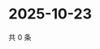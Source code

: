 # 2025-10-23

共 0 条

<!-- BEGIN ZHIHUVIDEO -->
<!-- 最后更新时间 Thu Oct 23 2025 00:15:00 GMT+0800 (China Standard Time) -->

<!-- END ZHIHUVIDEO -->
